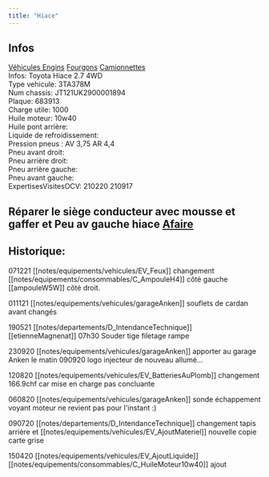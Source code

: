 ```yaml
---
title: "Hiace"
---
```


## Infos
[Véhicules Engins](notes/equipements/vehicules/L_VehiculesEngins.md) [Fourgons](notes/equipements/vehicules/C_Fourgons.md) [Camionnettes](notes/equipements/vehicules/C_Camionnettes.md)\
Infos: Toyota Hiace 2.7 4WD\
Type vehicule: 3TA378M\
Num chassis: JT121UK2900001894\
Plaque: 683913\
Charge utile: 1000\
Huile moteur: 10w40\
Huile pont arrière:\
Liquide de refroidissement:\
Pression pneus : AV 3,75 AR 4,4\
Pneu avant droit: \
Pneu arrière droit: \
Pneu arrière gauche: \
Pneu avant gauche: \
ExpertisesVisitesOCV: 210220 210917

## Réparer le siège conducteur avec mousse et gaffer et Peu av gauche hiace [Afaire](notes/statut/Afaire.md)

## Historique:
071221 [[notes/equipements/vehicules/EV_Feux]] changement [[notes/equipements/consommables/C_AmpouleH4]] côté gauche [[ampouleW5W]] côté droit.

011121 [[notes/equipements/vehicules/garageAnken]] souflets de cardan avant changés 

190521 [[notes/departements/D_IntendanceTechnique]] [[etienneMagnenat]] 07h30 Souder tige filetage rampe 

230920 [[notes/equipements/vehicules/garageAnken]] apporter au garage Anken le matin  090920  logo injecteur de nouveau allumé...

120820 [[notes/equipements/vehicules/EV_BatteriesAuPlomb]] changement 166.9chf car mise en charge pas concluante

060820 [[notes/equipements/vehicules/garageAnken]] sonde échappement voyant moteur ne revient pas pour l'instant :)

090720 [[notes/departements/D_IntendanceTechnique]] changement tapis arrière et [[notes/equipements/vehicules/EV_AjoutMateriel]] nouvelle copie carte grise

150420 [[notes/equipements/vehicules/EV_AjoutLiquide]] [[notes/equipements/consommables/C_HuileMoteur10w40]] ajout